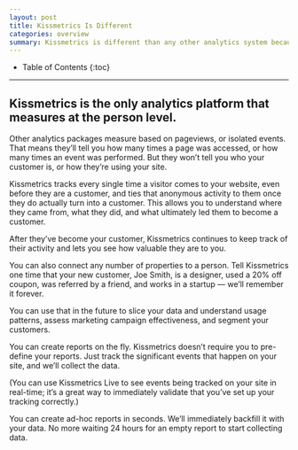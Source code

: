 ```yaml
---
layout: post
title: Kissmetrics Is Different
categories: overview
summary: Kissmetrics is different than any other analytics system because it is the only analytics platform that measures at the person level.
---
```

* Table of Contents
{:toc}
* * *

## Kissmetrics is the only analytics platform that measures at the person level.

Other analytics packages measure based on pageviews, or isolated events. That means they’ll tell you how many times a page was accessed, or how many times an event was performed. But they won’t tell you who your customer is, or how they’re using your site.

Kissmetrics tracks every single time a visitor comes to your website, even before they are a customer, and ties that anonymous activity to them once they do actually turn into a customer. This allows you to understand where they came from, what they did, and what ultimately led them to become a customer.

After they’ve become your customer, Kissmetrics continues to keep track of their activity and lets you see how valuable they are to you.

You can also connect any number of properties to a person. Tell Kissmetrics one time that your new customer, Joe Smith, is a designer, used a 20% off coupon, was referred by a friend, and works in a startup — we’ll remember it forever.

You can use that in the future to slice your data and understand usage patterns, assess marketing campaign effectiveness, and segment your customers.

You can create reports on the fly. Kissmetrics doesn’t require you to pre-define your reports. Just track the significant events that happen on your site, and we’ll collect the data.

(You can use Kissmetrics Live to see events being tracked on your site in real-time; it’s a great way to immediately validate that you’ve set up your tracking correctly.)

You can create ad-hoc reports in seconds. We’ll immediately backfill it with your data. No more waiting 24 hours for an empty report to start collecting data.
